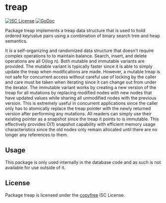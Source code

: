 # treap

[![ISC License](http://img.shields.io/badge/license-ISC-blue.svg)](http://copyfree.org)
[![GoDoc](https://godoc.org/github.com/p9c/pod/database/internal/treap?status.png)](http://godoc.org/github.com/p9c/pod/database/internal/treap)

Package treap implements a treap data structure that is used to hold ordered
key/value pairs using a combination of binary search tree and heap semantics.

It is a self-organizing and randomized data structure that doesn't require
complex operations to to maintain balance. Search, insert, and delete operations
are all O(log n). Both mutable and immutable variants are provided. The mutable
variant is typically faster since it is able to simply update the treap when
modifications are made. However, a mutable treap is not safe for concurrent
access without careful use of locking by the caller and care must be taken when
iterating since it can change out from under the iterator. The immutable variant
works by creating a new version of the treap for all mutations by replacing
modified nodes with new nodes that have updated values while sharing all
unmodified nodes with the previous version. This is extremely useful in
concurrent applications since the caller only has to atomically replace the
treap pointer with the newly returned version after performing any mutations.
All readers can simply use their existing pointer as a snapshot since the treap
it points to is immutable. This effectively provides O(1) snapshot capability
with efficient memory usage characteristics since the old nodes only remain
allocated until there are no longer any references to them.

## Usage

This package is only used internally in the database code and as such is not
available for use outside of it.

## License

Package treap is licensed under the [copyfree](http://copyfree.org) ISC License.
